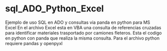 # sql_ADO_Python_Excel
Ejemplo de uso SQL en ADO y consultas via panda en python para MS Excel
En el archivo Excel esta en VBA una consulta de referencias cruzadas para identificar materiales trasportado por camiones fleteros.
Esta el codigo en python con panda que realiza la misma consulta.
Para el archivo python requiere pandas y openpyxl

